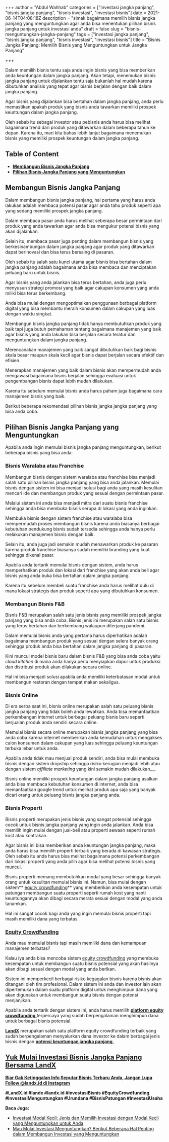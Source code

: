+++
author = "Abdul Wahhab"
categories = ["investasi jangka panjang", "bisnis jangka panjang", "bisnis investasi", "investasi bisnis"]
date = 2021-06-14T04:08:18Z
description = "simak bagaimana memilih bisnis jangka panjang yang menguntungkan agar anda bisa menentukan pilihan bisnis jangka panjang untuk investasi anda"
draft = false
slug = "bisnis-menguntungkan-jangka-panjang"
tags = ["investasi jangka panjang", "bisnis jangka panjang", "bisnis investasi", "investasi bisnis"]
title = "Bisnis Jangka Panjang: Memilih Bisnis yang Menguntungkan untuk Jangka Panjang"

+++


Dalam memilih bisnis tentu saja anda ingin bisnis yang bisa memberikan anda keuntungan dalam jangka panjang. Akan tetapi, menemukan bisnis jangka panjang untuk dijalankan tentu saja bukanlah hal mudah karena dibutuhkan analisis yang tepat agar bisnis berjalan dengan baik dalam jangka panjang.

Agar bisnis yang  dijalankan bisa bertahan dalam jangka panjang, anda perlu memastikan apakah produk yang bisnis anda tawarkan memiliki prospek keuntungan dalam jangka panjang.

Oleh sebab itu sebagai investor atau pebisnis anda harus bisa melihat bagaimana trend dari produk yang ditawarkan dalam beberapa tahun ke depan. Karena itu, mari kita bahas lebih lanjut bagaimana menemukan bisnis yang memiliki prospek keuntungan dalam jangka panjang.

## Table of Content

* **[Membangun Bisnis Jangka Panjang](#membangun-bisnis-jangka-panjang)**
* **[Pilihan Bisnis Jangka Panjang yang Menguntungkan](#pilihan-bisnis-jangka-panjang-yang-menguntungkan)**

## Membangun Bisnis Jangka Panjang

Dalam membangun bisnis jangka panjang, hal pertama yang harus anda lakukan adalah membaca potensi pasar agar anda tahu produk seperti apa yang sedang memiliki prospek jangka panjang.

Dalam membaca pasar anda harus melihat seberapa besar permintaan dari produk yang anda tawarkan agar anda bisa mengukur potensi bisnis yang akan dijalankan.

Selain itu, membaca pasar juga penting dalam membangun bisnis yang berkesinambungan dalam jangka panjang agar produk yang ditawarkan dapat berinovasi dan bisa terus bersaing di pasaran.

Oleh sebab itu salah satu kunci utama agar bisnis bisa bertahan dalam jangka panjang adalah bagaimana anda bisa membaca dan menciptakan peluang baru untuk bisnis.

Agar bisnis yang anda jalankan bisa terus bertahan, anda juga perlu menyusun strategi promosi yang baik agar cakupan konsumen yang anda miliki bisa terus berkembang.

Anda bisa mulai dengan mengoptimalkan penggunaan berbagai platform digital yang bisa membantu meraih konsumen dalam cakupan yang luas dengan waktu singkat.

Membangun bisnis jangka panjang tidak hanya membutuhkan produk yang baik tapi juga butuh pemahaman tentang bagaimana manajemen yang baik agar bisnis yang anda lakukan bisa berjalan secara teratur dan menguntungkan dalam jangka panjang.

Merencanakan manajemen yang baik sangat dibutuhkan baik bagi bisnis skala besar maupun skala kecil agar bisnis dapat berjalan secara efektif dan efisien.

Menerapkan manajemen yang baik dalam bisnis akan mempermudah anda mengawasi bagaimana bisnis berjalan sehingga evaluasi untuk pengembangan bisnis dapat lebih mudah dilakukan.

Karena itu sebelum memulai bisnis anda harus paham juga bagaimana cara manajemen bisnis yang baik.

Berikut beberapa rekomendasi pilihan bisnis jangka jangka panjang yang bisa anda coba.

## Pilihan Bisnis Jangka Panjang yang Menguntungkan

Apabila anda ingin memulai bisnis jangka panjang menguntungkan, berikut beberapa bisnis yang bisa anda:

### Bisnis Waralaba atau Franchise

Membangun bisnis dengan sistem waralaba atau franchise bisa menjadi salah satu pilihan bisnis jangka panjang yang bisa anda jalankan. Memulai bisnis dengan sistem ini bisa menjadi solusi bagi anda yang masih kesulitan mencari ide dan membangun produk yang sesuai dengan permintaan pasar.

Melalui sistem ini anda bisa menjadi mitra dari suatu bisnis franchise sehingga anda bisa membuka bisnis serupa di lokasi yang anda inginkan.

Membuka bisnis dengan sistem franchise atau waralaba bisa mempermudah proses membangun bisnis karena anda biasanya berbagai kebutuhan pendukung bisnis sudah tersedia sehingga anda hanya perlu melakukan manajemen bisnis dengan baik.

Selain itu, anda juga jadi semakin mudah menawarkan produk ke pasaran karena produk franchise biasanya sudah memiliki branding yang kuat sehingga dikenal pasar.

Apabila anda tertarik memulai bisnis dengan sistem, anda harus memperhatikan produk dan lokasi dari franchise yang akan anda beli agar bisnis yang anda buka bisa bertahan dalam jangka panjang.

Karena itu sebelum membeli suatu franchise anda harus melihat dulu di mana lokasi strategis dan produk seperti apa yang dibutuhkan konsumen.

### Membangun Bisnis F&B

Bisnis F&B merupakan salah satu jenis bisnis yang memiliki prospek jangka panjang yang bisa anda coba. Bisnis jenis ini merupakan salah satu bisnis yang terus bertahan dan berkembang walaupun diterjang pandemi.

Dalam memulai bisnis anda yang pertama harus diperhatikan adalah bagaimana membangun produk yang sesuai dengan selera banyak orang sehingga produk anda bisa bertahan dalam jangka panjang di pasaran.

Kini muncul model bisnis baru dalam bisnis F&B yang bisa anda coba yaitu _cloud kitchen_ di mana anda hanya perlu menyiapkan dapur untuk produksi dan distribusi produk akan dilakukan secara online.

Hal ini bisa menjadi solusi apabila anda memiliki keterbatasan modal untuk membangun restoran dengan tempat makan sekaligus.

### Bisnis Online

Di era serba saat ini, bisnis online merupakan salah satu peluang bisnis jangka panjang yang tidak boleh anda lewatkan. Anda bisa memanfaatkan perkembangan internet untuk berbagai peluang bisnis baru seperti berjualan produk anda sendiri secara online.

Memulai bisnis secara online merupakan bisnis jangka panjang yang bisa anda coba karena internet memberikan anda kemudahan untuk mengakses calon konsumen dalam cakupan yang luas sehingga peluang keuntungan terbuka lebar untuk anda.

Apabila anda tidak mau menjual produk sendiri, anda bisa mulai membuka bisnis dengan sistem dropship sehingga risiko kerugian menjadi lebih atau dengan sistem _affiliate marketing_ yang kini semakin mudah dilakukan_._ 

Bisnis online memiliki prospek keuntungan dalam jangka panjang asalkan anda bisa membaca kebutuhan konsumen di internet, anda bisa memanfaatkan google trend untuk melihat produk apa saja yang banyak dicari orang untuk peluang bisnis jangka panjang anda.

### Bisnis Properti

Bisnis properti merupakan jenis bisnis yang sangat potensial sehingga cocok untuk bisnis jangka panjang yang ingin anda jalankan. Anda bisa memilih ingin mulai dengan jual-beli atau properti sewaan seperti rumah kost atau kontrakan.

Agar bisnis ini bisa memberikan anda keuntungan jangka panjang, maka anda harus bisa memilih properti terbaik yang berada di kawasan strategis. Oleh sebab itu anda harus bisa melihat bagaimana potensi perkembangan dari lokasi properti yang anda pilih agar bisa melihat potensi bisnis yang muncul.

Bisnis properti memang membutuhkan modal yang besar sehingga banyak orang untuk kesulitan memulai bisnis ini. Namun, bisa mulai dengan sistem** [equity crowdfunding](https://landx.id/)** yang memberikan anda kesempatan untuk patungan membangun suatu properti seperti rumah kost yang nanti keuntungannya akan dibagi secara merata sesuai dengan modal yang anda tanamkan.

Hal ini sangat cocok bagi anda yang ingin memulai bisnis properti tapi masih memiliki dana yang terbatas.

### [Equity Crowdfunding](https://landx.id/)

Anda mau memulai bisnis tapi masih memiliki dana dan kemampuan manajemen terbatas?

Kalau iya anda bisa mencoba sistem [equity crowdfunding](https://landx.id/) yang membuka kesempatan untuk membangun suatu bisnis potensial yang akan hasilnya akan dibagi sesuai dengan modal yang anda berikan.

Sistem ini memperkecil berbagai risiko kegagalan bisnis karena bisnis akan ditangani oleh tim profesional. Dalam sistem ini anda dan investor lain akan dipertemukan dalam suatu platform digital untuk menghimpun dana yang akan digunakan untuk membangun suatu bisnis dengan potensi menjanjikan.

Apabila anda tertarik dengan sistem ini, anda harus memilih  [**platform equity crowdfunding** ](https://landx.id/) terpercaya yang sudah berpengalaman menghimpun dana untuk berbagai bisnis potensial.

**[LandX](https://landx.id/)** merupakan salah satu platform equity crowdfunding terbaik yang sudah berpengalaman menyalurkan dana investor ke dalam berbagai jenis bisnis dengan [**potensi keuntungan jangka panjang**.](https://landx.id/)

## [Yuk Mulai Investasi Bisnis Jangka Panjang Bersama LandX](https://landx.id/)



**[Biar Gak Ketinggalan Info Seputar Bisnis Terbaru Anda, Jangan Lupa Follow @landx.id di Instagram](https://instagram.com/landx.id?utm_medium=copy_link)**

**#LandX.id    #landx         #landx.id    #InvestasiBisnis    #EquityCrowdfunding    #InvestasiMenguntungkan    #Urundana    #BisnisPatungan    #InvestasiUsaha**

**Baca Juga:**

* [Investasi Modal Kecil:  Jenis dan Memilih Investasi dengan Modal Kecil yang Menguntungkan untuk Anda](https://landx.id/blog/investasi-modal-kecil-jenis-dan-memilih-investasi-dengan-modal-kecil-yang-menguntungkan-untuk-anda/)
* [Mau Mulai Investasi Menguntungkan? Berikut Beberapa Hal Penting dalam Membangun Investasi yang Menguntungkan](https://landx.id/blog/memulai-investasi-menguntungkan/)


